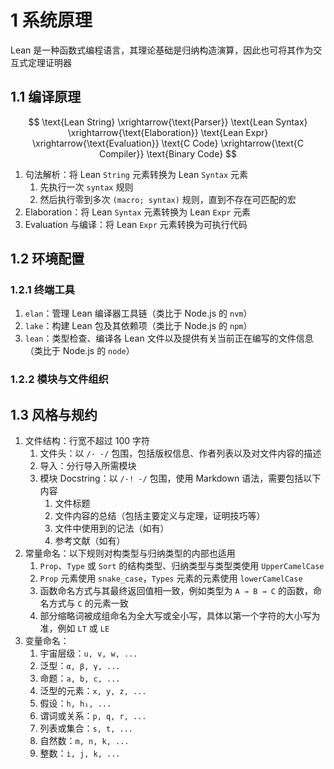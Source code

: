 # 1 系统原理

Lean 是一种函数式编程语言，其理论基础是归纳构造演算，因此也可将其作为交互式定理证明器

## 1.1 编译原理

$$
\text{Lean String}
\xrightarrow{\text{Parser}}
\text{Lean Syntax}
\xrightarrow{\text{Elaboration}}
\text{Lean Expr}
\xrightarrow{\text{Evaluation}}
\text{C Code}
\xrightarrow{\text{C Compiler}}
\text{Binary Code}
$$

1. 句法解析：将 Lean `String` 元素转换为 Lean `Syntax` 元素
    1. 先执行一次 `syntax` 规则
    2. 然后执行零到多次 `(macro; syntax)` 规则，直到不存在可匹配的宏
2. Elaboration：将 Lean `Syntax` 元素转换为 Lean `Expr` 元素
3. Evaluation 与编译：将 Lean `Expr` 元素转换为可执行代码

## 1.2 环境配置
### 1.2.1 终端工具
1. `elan`：管理 Lean 编译器工具链（类比于 Node.js 的 `nvm`）
2. `lake`：构建 Lean 包及其依赖项（类比于 Node.js 的 `npm`）
3. `lean`：类型检查、编译各 Lean 文件以及提供有关当前正在编写的文件信息（类比于 Node.js 的 `node`）

### 1.2.2 模块与文件组织

## 1.3 风格与规约
1. 文件结构：行宽不超过 $100$ 字符
    1. 文件头：以 `/- -/` 包围，包括版权信息、作者列表以及对文件内容的描述
    2. 导入：分行导入所需模块
    3. 模块 Docstring：以 `/-! -/` 包围，使用 Markdown 语法，需要包括以下内容
        1. 文件标题
        2. 文件内容的总结（包括主要定义与定理，证明技巧等）
        3. 文件中使用到的记法（如有）
        4. 参考文献（如有）
2. 常量命名：以下规则对构类型与归纳类型的内部也适用
    1. `Prop`、`Type` 或 `Sort` 的结构类型、归纳类型与类型类使用 `UpperCamelCase`
    2. `Prop` 元素使用 `snake_case`，`Types` 元素的元素使用 `lowerCamelCase`
    3. 函数命名方式与其最终返回值相一致，例如类型为 `A → B → C` 的函数，命名方式与 `C` 的元素一致
    4. 部分缩略词被成组命名为全大写或全小写，具体以第一个字符的大小写为准，例如 `LT` 或 `LE`
3. 变量命名：
    1. 宇宙层级：`u, v, w, ...`
    2. 泛型：`α, β, γ, ...`
    3. 命题：`a, b, c, ...`
    4. 泛型的元素：`x, y, z, ...`
    5. 假设：`h, h₁, ...`
    6. 谓词或关系：`p, q, r, ...`
    7. 列表或集合：`s, t, ...`
    8. 自然数：`m, n, k, ...`
    9. 整数：`i, j, k, ...`
